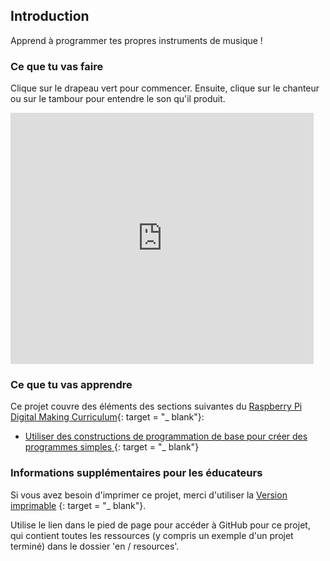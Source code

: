 ## Introduction

Apprend à programmer tes propres instruments de musique !

### Ce que tu vas faire

Clique sur le drapeau vert pour commencer. Ensuite, clique sur le chanteur ou sur le tambour pour entendre le son qu'il produit.

<div class="scratch-preview">
  <iframe allowtransparency="true" width="485" height="402" src="https://scratch.mit.edu/projects/embed/26741186/?autostart=false" frameborder="0"></iframe>
</div>

### Ce que tu vas apprendre

Ce projet couvre des éléments des sections suivantes du [Raspberry Pi Digital Making Curriculum](http://rpf.io/curriculum){: target = "_ blank"}:

+ [ Utiliser des constructions de programmation de base pour créer des programmes simples ](https://www.raspberrypi.org/curriculum/programming/creator) {: target = "_ blank"}

### Informations supplémentaires pour les éducateurs

Si vous avez besoin d'imprimer ce projet, merci d'utiliser la [Version imprimable](https://projects.raspberrypi.org/en/projects/rock-band/print) {: target = "_ blank"}.

Utilise le lien dans le pied de page pour accéder à GitHub pour ce projet, qui contient toutes les ressources (y compris un exemple d'un projet terminé) dans le dossier 'en / resources'.